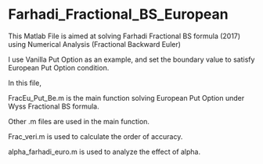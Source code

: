 # Farhadi_Fractional_BS_European

This Matlab File is aimed at solving Farhadi Fractional BS formula (2017) using Numerical Analysis (Fractional Backward Euler)

I use Vanilla Put Option as an example, and set the boundary value to satisfy European Put Option condition. 

In this file,

FracEu_Put_Be.m is the main function solving European Put Option under Wyss Fractional BS formula.

Other .m files are used in the main function.

Frac_veri.m is used to calculate the order of accuracy.

alpha_farhadi_euro.m is used to analyze the effect of alpha.
